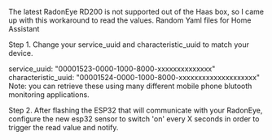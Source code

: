 The latest RadonEye RD200 is not supported out of the Haas box, so I came up with this workaround to read the values. Random Yaml files for Home Assistant

Step 1. Change your service_uuid and characteristic_uuid to match your device.

service_uuid: "00001523-0000-1000-8000-xxxxxxxxxxxxxx" characteristic_uuid: "00001524-0000-1000-8000-xxxxxxxxxxxxxxxxxxxx" Note: you can retrieve these using many different mobile phone blutooth monitoring applications.

Step 2. After flashing the ESP32 that will communicate with your RadonEye, configure the new esp32 sensor to switch 'on' every X seconds in order to trigger the read value and notify.
